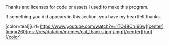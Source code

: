 Thanks and licenses for code or assets I used to make this program.

If something you did appears in this section, you have my heartfelt thanks.

[color=teal][url=https://www.youtube.com/watch?v=1TO48Cnl66w][center][img=260]res://res/data/im/memes/cat_thanks.jpg[/img][/center][/url][/color]